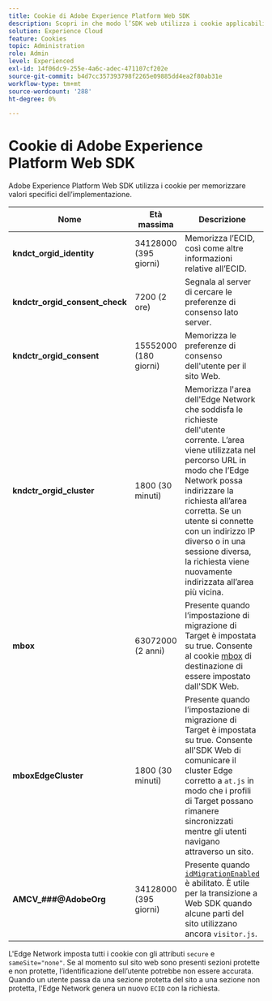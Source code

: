 ```yaml
---
title: Cookie di Adobe Experience Platform Web SDK
description: Scopri in che modo l’SDK web utilizza i cookie applicabili alla tua implementazione.
solution: Experience Cloud
feature: Cookies
topic: Administration
role: Admin
level: Experienced
exl-id: 14f06dc9-255e-4a6c-adec-471107cf202e
source-git-commit: b4d7cc357393798f2265e09885dd4ea2f80ab31e
workflow-type: tm+mt
source-wordcount: '288'
ht-degree: 0%

---
```


# Cookie di Adobe Experience Platform Web SDK

Adobe Experience Platform Web SDK utilizza i cookie per memorizzare valori specifici dell’implementazione.

| Nome | Età massima | Descrizione |
|---|---|---|
| **kndct_orgid_identity** | 34128000 (395 giorni) | Memorizza l’ECID, così come altre informazioni relative all’ECID. |
| **kndctr_orgid_consent_check** | 7200 (2 ore) | Segnala al server di cercare le preferenze di consenso lato server. |
| **kndctr_orgid_consent** | 15552000 (180 giorni) | Memorizza le preferenze di consenso dell&#39;utente per il sito Web. |
| **kndctr_orgid_cluster** | 1800 (30 minuti) | Memorizza l&#39;area dell&#39;Edge Network che soddisfa le richieste dell&#39;utente corrente. L’area viene utilizzata nel percorso URL in modo che l’Edge Network possa indirizzare la richiesta all’area corretta. Se un utente si connette con un indirizzo IP diverso o in una sessione diversa, la richiesta viene nuovamente indirizzata all’area più vicina. |
| **mbox** | 63072000 (2 anni) | Presente quando l’impostazione di migrazione di Target è impostata su true. Consente al cookie [mbox](https://developer.adobe.com/target/implement/client-side/atjs/atjs-cookies/) di destinazione di essere impostato dall&#39;SDK Web. |
| **mboxEdgeCluster** | 1800 (30 minuti) | Presente quando l’impostazione di migrazione di Target è impostata su true. Consente all&#39;SDK Web di comunicare il cluster Edge corretto a `at.js` in modo che i profili di Target possano rimanere sincronizzati mentre gli utenti navigano attraverso un sito. |
| **AMCV_###@AdobeOrg** | 34128000 (395 giorni) | Presente quando [`idMigrationEnabled`](https://experienceleague.adobe.com/en/docs/experience-platform/web-sdk/commands/configure/idmigrationenabled) è abilitato. È utile per la transizione a Web SDK quando alcune parti del sito utilizzano ancora `visitor.js`. |

L&#39;Edge Network imposta tutti i cookie con gli attributi `secure` e `sameSite="none"`. Se al momento sul sito web sono presenti sezioni protette e non protette, l’identificazione dell’utente potrebbe non essere accurata. Quando un utente passa da una sezione protetta del sito a una sezione non protetta, l&#39;Edge Network genera un nuovo `ECID` con la richiesta.
